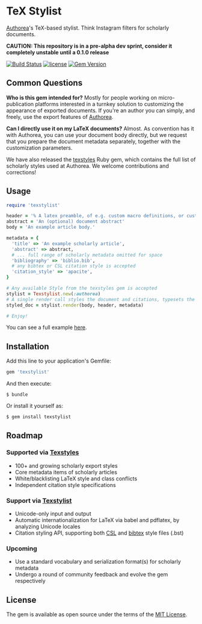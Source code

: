 # TeX Stylist

[Authorea](http://www.authorea.com)'s TeX-based stylist. Think Instagram filters for scholarly documents.

**CAUTION: This repository is in a pre-alpha dev sprint, consider it completely unstable until a 0.1.0 release**

[![Build Status](https://secure.travis-ci.org/Authorea/texstylist.png?branch=master)](https://travis-ci.org/Authorea/texstylist)
[![license](http://img.shields.io/badge/license-MIT-blue.svg)](https://raw.githubusercontent.com/authorea/texstylist/master/LICENSE)
[![Gem Version](https://badge.fury.io/rb/texstylist.svg)](https://badge.fury.io/rb/texstylist) 

## Common Questions

**Who is this gem intended for?** Mostly for people working on micro-publication platforms interested in a turnkey solution to customizing the appearance of exported documents. If you're an author you can simply, and freely, use the export features of [Authorea](https://www.authorea.com).

**Can I directly use it on my LaTeX documents?** Almost. As convention has it with Authorea, you can use your document body directly, but we request that you prepare the document metadata separately, together with the customization parameters.

We have also released the [texstyles](https://github.com/Authorea/texstyles) Ruby gem, which contains the full list of scholarly styles used at Authorea. We welcome contributions and corrections!


## Usage

```ruby
require 'texstylist'

header = '% A latex preamble, of e.g. custom macro definitions, or custom overrides for the desired style'
abstract = 'An (optional) document abstract'
body = 'An example article body.'

metadata = {
  'title' => 'An example scholarly article',
  'abstract' => abstract,
  # ... full range of scholarly metadata omitted for space
  'bibliography' => 'biblio.bib',
  # any bibtex or CSL citation style is accepted
  'citation_style' => 'apacite',
}

# Any available Style from the texstyles gem is accepted
stylist = Texstylist.new(:authorea)
# A single render call styles the document and citations, typesets the metadata, and handles internationalization
styled_doc = stylist.render(body, header, metadata)

# Enjoy!
```

You can see a full example [here](https://github.com/Authorea/texstylist/blob/master/example/example_stylize.rb).

## Installation

Add this line to your application's Gemfile:

```ruby
gem 'texstylist'
```

And then execute:

    $ bundle

Or install it yourself as:

    $ gem install texstylist

## Roadmap

### Supported via [Texstyles](https://github.com/Authorea/texstyles)
 * 100+ and growing scholarly export styles
 * Core metadata items of scholarly articles
 * White/blacklisting LaTeX style and class conflicts
 * Independent citation style specifications

### Support via [Texstylist](https://github.com/Authorea/texstylist)
 * Unicode-only input and output
 * Automatic internationalization for LaTeX via babel and pdflatex, by analyzing Unicode locales
 * Citation styling API, supporting both [CSL](http://citationstyles.org/) and [bibtex](http://www.bibtex.org/) style files (.bst)

### Upcoming
 * Use a standard vocabulary and serialization format(s) for scholarly metadata
 * Undergo a round of community feedback and evolve the gem respectively

## License

The gem is available as open source under the terms of the [MIT License](http://opensource.org/licenses/MIT).
